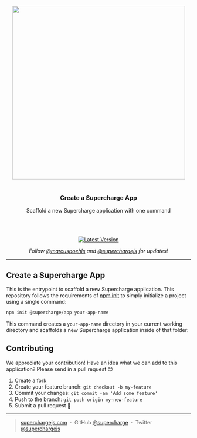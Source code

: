 <div align="center">
  <a href="https://superchargejs.com">
    <img width="471" style="max-width:100%;" src="https://superchargejs.com/images/supercharge-text.svg" />
  </a>
  <br/>
  <br/>
  <p>
    <h3>Create a Supercharge App</h3>
  </p>
  <p>
    Scaffold a new Supercharge application with one command
  </p>
  <br/>
  <br/>
  <p>
    <a href="https://www.npmjs.com/package/@supercharge/create-app"><img src="https://img.shields.io/npm/v/@supercharge/create-app.svg" alt="Latest Version"></a>
  </p>
  <p>
    <em>Follow <a href="http://twitter.com/marcuspoehls">@marcuspoehls</a> and <a href="http://twitter.com/superchargejs">@superchargejs</a> for updates!</em>
  </p>
</div>

---


## Create a Supercharge App
This is the entrypoint to scaffold a new Supercharge application. This repository follows the requirements of [npm init](https://docs.npmjs.com/cli/v7/commands/npm-init) to simply initialize a project using a single command:

```bash
npm init @supercharge/app your-app-name
```

This command creates a `your-app-name` directory in your current working directory and scaffolds a new Supercharge application inside of that folder:


## Contributing
We appreciate your contribution! Have an idea what we can add to this application? Please send in a pull request 😊

1.  Create a fork
2.  Create your feature branch: `git checkout -b my-feature`
3.  Commit your changes: `git commit -am 'Add some feature'`
4.  Push to the branch: `git push origin my-new-feature`
5.  Submit a pull request 🚀

---

> [superchargejs.com](https://superchargejs.com) &nbsp;&middot;&nbsp;
> GitHub [@supercharge](https://github.com/supercharge/) &nbsp;&middot;&nbsp;
> Twitter [@superchargejs](https://twitter.com/superchargejs)
